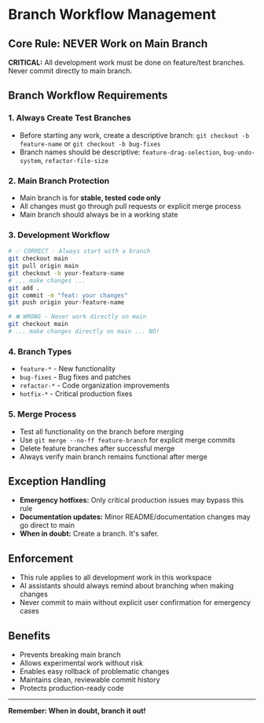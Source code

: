 # Branch Workflow Management

## Core Rule: NEVER Work on Main Branch

**CRITICAL:** All development work must be done on feature/test branches. Never commit directly to main branch.

## Branch Workflow Requirements

### 1. **Always Create Test Branches**
- Before starting any work, create a descriptive branch: `git checkout -b feature-name` or `git checkout -b bug-fixes`
- Branch names should be descriptive: `feature-drag-selection`, `bug-undo-system`, `refactor-file-size`

### 2. **Main Branch Protection**
- Main branch is for **stable, tested code only**
- All changes must go through pull requests or explicit merge process
- Main branch should always be in a working state

### 3. **Development Workflow**
```bash
# ✅ CORRECT - Always start with a branch
git checkout main
git pull origin main
git checkout -b your-feature-name
# ... make changes ...
git add .
git commit -m "feat: your changes"
git push origin your-feature-name

# ❌ WRONG - Never work directly on main
git checkout main
# ... make changes directly on main ... NO!
```

### 4. **Branch Types**
- `feature-*` - New functionality
- `bug-fixes` - Bug fixes and patches  
- `refactor-*` - Code organization improvements
- `hotfix-*` - Critical production fixes

### 5. **Merge Process**
- Test all functionality on the branch before merging
- Use `git merge --no-ff feature-branch` for explicit merge commits
- Delete feature branches after successful merge
- Always verify main branch remains functional after merge

## Exception Handling
- **Emergency hotfixes:** Only critical production issues may bypass this rule
- **Documentation updates:** Minor README/documentation changes may go direct to main
- **When in doubt:** Create a branch. It's safer.

## Enforcement
- This rule applies to all development work in this workspace
- AI assistants should always remind about branching when making changes
- Never commit to main without explicit user confirmation for emergency cases

## Benefits
- Prevents breaking main branch
- Allows experimental work without risk  
- Enables easy rollback of problematic changes
- Maintains clean, reviewable commit history
- Protects production-ready code

---

**Remember: When in doubt, branch it out!**
